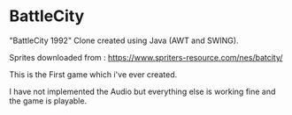 # BattleCity
"BattleCity 1992" Clone created using Java (AWT and SWING).

Sprites downloaded from : https://www.spriters-resource.com/nes/batcity/

This is the First game which i've ever created.

I have not implemented the Audio but everything else is working fine and the game is playable.

